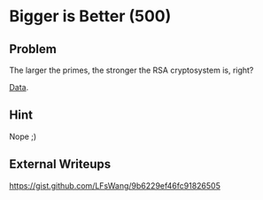 # Bigger is Better (500)

## Problem

The larger the primes, the stronger the RSA cryptosystem is, right?

[Data](files/biggerisbetter.txt).

## Hint

Nope ;)

## External Writeups
https://gist.github.com/LFsWang/9b6229ef46fc91826505
